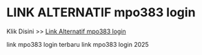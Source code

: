 # LINK ALTERNATIF mpo383 login

Klik Disini >> <a href="https://linksto.pages.dev/">Link Alternatif mpo383 login </a>

link mpo383 login terbaru
link mpo383 login 2025